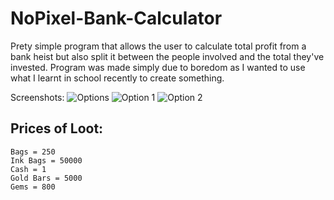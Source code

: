 # NoPixel-Bank-Calculator

Prety simple program that allows the user to calculate total profit from a bank heist but also split it between the people involved and the total they've invested. Program was made simply due to boredom as I wanted to use what I learnt in school recently to create something.  

Screenshots: 
![Options](https://i.starkayc.moe/7f5ynb.png)
![Option 1](https://i.starkayc.moe/fbtzVw.png)
![Option 2](https://i.starkayc.moe/Ur6iOh.png)



## Prices of Loot:
    Bags = 250
    Ink Bags = 50000
    Cash = 1
    Gold Bars = 5000
    Gems = 800
